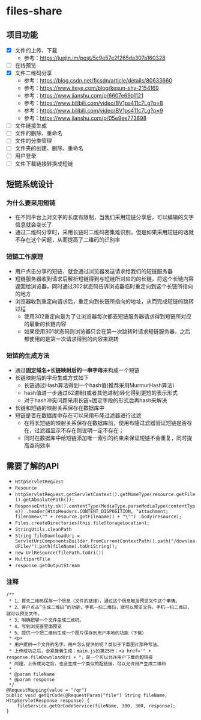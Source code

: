 # files-share

## 项目功能

- [x] 文件的上传、下载
  - 参考：https://juejin.im/post/5c9e57e2f265da307a160328 
- [ ] 在线预览
- [x] 文件二维码分享
  - 参考：https://blog.csdn.net/fjcsdn/article/details/80633660
  - 参考：https://www.iteye.com/blog/kesun-shy-2154169
  - 参考：https://www.jianshu.com/p/6607e69b1121
  - 参考：https://www.bilibili.com/video/BV1ps411c7Lg?p=8
  - 参考：https://www.bilibili.com/video/BV1ps411c7Lg?p=9
  - 参考：https://www.jianshu.com/p/05e9ee773898
- [ ] 文件链接生成
- [ ] 文件的删除、重命名
- [ ] 文件的分类管理
- [ ] 文件夹的创建、删除、重命名
- [ ] 用户登录
- [ ] 文件下载链接转换成短链

## 短链系统设计

### 为什么要采用短链

- 在不同平台上对文字的长度有限制，当我们采用短链分享后，可以编辑的文字信息就会变长了
- 通过二维码分享时，采用长链时二维码密集难识别，但是如果采用短链的话就不存在这个问题，从而提高了二维码的识别率

### 短链工作原理

- 用户点击分享的短链，就会通过浏览器发送请求给我们的短链服务器
- 短链服务器收到请求后解析短链得到与短链所对应的的长链，将这个长链内容返回给浏览器，同时通过302状态码告诉浏览器临时重定向到这个长链所指向的地方
- 浏览器收到重定向请求后，重定向到长链所指向的地址，从而完成短链的跳转过程
  - 使用302重定向是为了让浏览器每次都去短链服务器请求得到短链所对应的最新的长链内容
  - 如果使用301状态码则浏览器只会在第一次跳转时请求短链服务器，之后都使用的是第一次请求得到的内容来跳转

### 短链的生成方法

- 通过**固定域名+长链映射后的一串字母**来构成一个短链
- 长链映射后的字母生成方式如下
  - 长链通过Hash算法得到一个hash值(推荐采用MurmurHash算法)
  - hash值进一步通过62进制(或者其他进制)转化得到更短的表示形式
  - 对于hash冲突问题采用长链+固定字段的形式后再hash来解决
- 长链和短链的映射关系保存在数据库中
- 短链是否在数据库中存在可以采用布隆过滤器进行过滤
  - 在将长短链的映射关系保存在数据库前，使用布隆过滤器验证短链是否存在，过滤器显示不存在则说明一定不存在；
  - 同时在数据库中给短链添加唯一索引的约束来保证短链不会重复，同时提高查询效率

## 需要了解的API

- `HttpServletRequest`
- `Resource`
- `httpServletRequest.getServletContext().getMimeType(resource.getFile().getAbsolutePath());`
- `ResponseEntity.ok().contentType(MediaType.parseMediaType(contentType))
                 .header(HttpHeaders.CONTENT_DISPOSITION, "attachment; filename=\"" + resource.getFilename() + "\"")
                 .body(resource);`
- `Files.createDirectories(this.fileStorageLocation);`
- `StringUtils.cleanPath`
- `String fileDownloadUri = ServletUriComponentsBuilder.fromCurrentContextPath().path("/downloadFile/").path(fileName).toUriString();`
- `new UrlResource(filePath.toUri())`
- `MultipartFile`  
- `response.getOutputStream`


### 注释
    /**
     * 1、首先二维码保存一个信息（文件的链接），通过这个信息触发预览文件这个事情。
     * 2、客户点击“生成二维码”的功能，手机一扫二维码，就可以预览文件。手机一扫二维码，就可以预览文件。
     * 3、明确把哪一个文件生成二维码。
     * 4、写到浏览器里面预览
     * 5、提供一个把二维码生成一个图片保存到用户本地的功能（下载）
     * <p>
     * 用户提供一个文件的名字。用户怎么提供的呢？类似于下载图片那种写法。
     * 上传成功之后，会紧接着生成：main.js的第25行：<a href='" + response.fileDownloadUri + "，是一个可以允许用户下载的超链接
     * 同理，上传成功之后，也会生成一个类似的超链接，可以允许用户生成二维码
     *
     * @param fileName
     * @param response
     */
    @RequestMapping(value = "/qr")
    public void getQrCode(@RequestParam("file") String fileName, HttpServletResponse response) {
        fileService.getQrCodeService(fileName, 300, 300, response);
    }